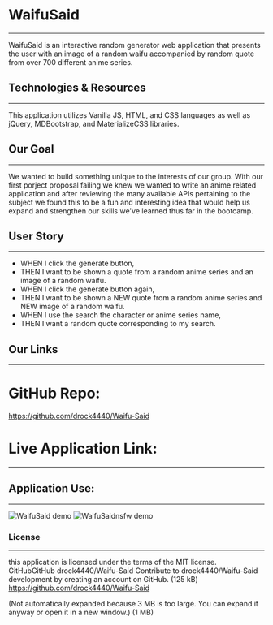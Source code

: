# WaifuSaid
-----
WaifuSaid is an interactive random generator web application that presents the user with an image of a random waifu accompanied by random quote from over 700 different anime series.

## Technologies & Resources
-----
This application utilizes Vanilla JS, HTML, and CSS languages as well as jQuery, MDBootstrap, and MaterializeCSS libraries.

## Our Goal
-----
We wanted to build something unique to the interests of our group. With our first porject proposal failing we knew we wanted to write an anime related application and after reviewing the many available APIs pertaining to the subject we found this to be a fun and interesting idea that would help us expand and strengthen our skills we've learned thus far in the bootcamp.

## User Story
-----
* WHEN I click the generate button,
* THEN I want to be shown a quote from a random anime series and an image of a random waifu.
* WHEN I click the generate button again,
* THEN I want to be shown a NEW quote from a random anime series and NEW image of a random waifu.
* WHEN I use the search the character or anime series name,
* THEN I want a random quote corresponding to my search.
## Our Links
-----
# GitHub Repo:

https://github.com/drock4440/Waifu-Said

# Live Application Link:


-----

## Application Use:
-----

![WaifuSaid demo](https://media.giphy.com/media/hxx5jAI0dC3GKmpkp9/giphy.gif)
![WaifuSaidnsfw demo](https://media.giphy.com/media/DZY4bFufDcA5MXidR8/giphy.gif)

### License
-----
this application is licensed under the terms of the MIT license.
GitHubGitHub
drock4440/Waifu-Said
Contribute to drock4440/Waifu-Said development by creating an account on GitHub. (125 kB)
https://github.com/drock4440/Waifu-Said

(Not automatically expanded because 3 MB is too large. You can expand it anyway or open it in a new window.)
(1 MB)
